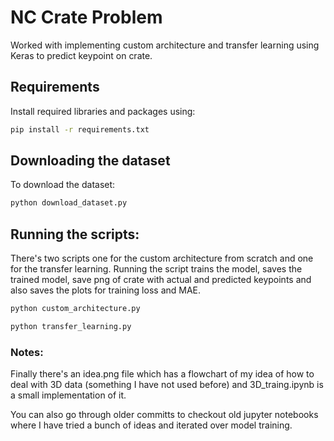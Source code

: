 # NC Crate Problem

Worked with implementing custom architecture and transfer learning using Keras to predict keypoint on crate.

## Requirements

Install required libraries and packages using:

```bash
pip install -r requirements.txt
```

## Downloading the dataset

To download the dataset:

```bash
python download_dataset.py
```

## Running the scripts:

There's two scripts one for the custom architecture from scratch and one for the transfer learning. Running the script trains the model, saves the trained model, save png of crate with actual and predicted keypoints and also saves the plots for training loss and MAE.

```bash
python custom_architecture.py
```

```bash
python transfer_learning.py
```

### Notes:
Finally there's an idea.png file which has a flowchart of my idea of how to deal with 3D data (something I have not used before) and 3D_traing.ipynb is a small implementation of it.

You can also go through older committs to checkout old jupyter notebooks where I have tried a bunch of ideas and iterated over model training.
